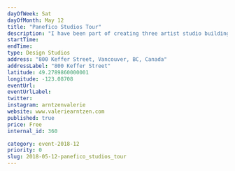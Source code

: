 ```yaml
---
dayOfWeek: Sat
dayOfMonth: May 12
title: "Panefico Studios Tour"
description: "I have been part of creating three artist studio buildings and will give you a tour that will touch on Paneficio Studios history, the neighbourhood and fostering the well being of artists in our city. I am a visual artist whose primary medium is assemblage. My art will be on display but I will focus on the tour of our building and how we created a working space for 9 artists. This will start the day off at our building with two artist talks by Arnt Arntzen and Lori Sokoluk. "
startTime: 
endTime: 
type: Design Studios
address: "800 Keffer Street, Vancouver, BC, Canada"
addressLabel: "800 Keffer Street"
latitude: 49.2789860000001
longitude: -123.08708
eventUrl: 
eventUrlLabel: 
twitter: 
instagram: arntzenvalerie
website: www.valeriearntzen.com
published: true
price: Free
internal_id: 360

category: event-2018-12
priority: 0
slug: 2018-05-12-panefico_studios_tour
---
```

